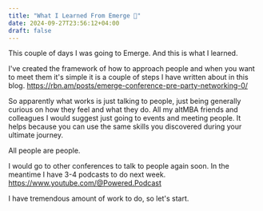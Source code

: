```yaml
---
title: "What I Learned From Emerge 🦩"
date: 2024-09-27T23:56:12+04:00
draft: false
---
```


This couple of days I was going to Emerge. And this is what I learned. 

I've created the framework of how to approach people and when you want to meet them it's simple it is a couple of steps I have written about in this blog. https://rbn.am/posts/emerge-conference-pre-party-networking-0/

So apparently what works is just talking to people, just being generally curious on how they feel and what they do. All my altMBA friends and colleagues I would suggest just going to events and meeting people. It helps because you can use the same skills you discovered during your ultimate journey.

All people are people.

I would go to other conferences to talk to people again soon. In the meantime I have 3-4 podcasts to do next week. https://www.youtube.com/@Powered.Podcast

I have tremendous amount of work to do, so let's start.